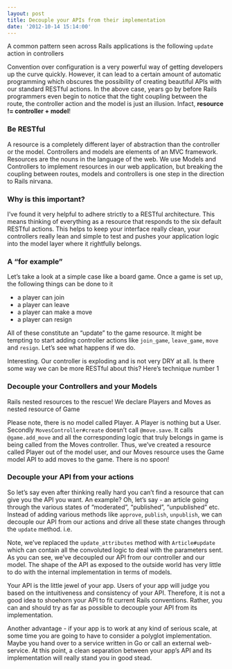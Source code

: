 ```yaml
---
layout: post
title: Decouple your APIs from their implementation
date: '2012-10-14 15:14:00'
---
```


<p>A common pattern seen across Rails applications is the following <code>update</code> action in controllers</p>

<script src="https://gist.github.com/3888882.js"> </script><p>Convention over configuration is a very powerful way of getting developers up the curve quickly. However, it can lead to a certain amount of automatic programming which obscures the possibility of creating beautiful APIs with our standard RESTful actions. In the above case, years go by before Rails programmers even begin to notice that the tight coupling between the route, the controller action and the model is just an illusion. Infact, <strong>resource != controller + model</strong>!</p>

<h3>Be RESTful</h3>

<p>A resource is a completely different layer of abstraction than the controller or the model. Controllers and models are elements of an MVC framework. Resources are the nouns in the language of the web. We use Models and Controllers to implement resources in our web application, but breaking the coupling between routes, models and controllers is one step in the direction to Rails nirvana.</p>

<h3>Why is this important?</h3>

<p>I&rsquo;ve found it very helpful to adhere strictly to a RESTful architecture. This means thinking of everything as a resource that responds to the six default RESTful actions. This helps to keep your interface really clean, your controllers really lean and simple to test and pushes your application logic into the model layer where it rightfully belongs.</p>

<h3>A &ldquo;for example&rdquo;</h3>

<p>Let&rsquo;s take a look at a simple case like a board game. Once a game is set up, the following things can be done to it</p>

<ul><li>a player can join</li>
<li>a player can leave</li>
<li>a player can make a move</li>
<li>a player can resign</li>
</ul><p>All of these constitute an &ldquo;update&rdquo; to the game resource. It might be tempting to start adding controller actions like <code>join_game</code>, <code>leave_game</code>, <code>move</code> and <code>resign</code>. Let&rsquo;s see what happens if we do.</p>

<script src="https://gist.github.com/3888175.js"> </script><p>Interesting. Our controller is exploding and is not very DRY at all. Is there some way we can be more RESTful about this? Here&rsquo;s technique number 1</p>

<h3>Decouple your Controllers and your Models</h3>

<p>Rails nested resources to the rescue! We declare Players and Moves as nested resource of Game</p>

<script src="https://gist.github.com/3888291.js"> </script><p>Please note, there is no model called Player. A Player is nothing but a User. Secondly <code>MovesController#create</code> doesn&rsquo;t call <code>@move.save</code>. It calls <code>@game.add_move</code> and all the corresponding logic that truly belongs in game is being called from the Moves controller. Thus, we&rsquo;ve created a resource called Player out of the model user, and our Moves resource uses the Game model API to add moves to the game. There is no spoon!</p>

<h3>Decouple your API from your actions</h3>

<p>So let&rsquo;s say even after thinking really hard you can&rsquo;t find a resource that can give you the API you want. An example? Oh, let&rsquo;s say -  an article going through the various states of &ldquo;moderated&rdquo;, &ldquo;published&rdquo;, &ldquo;unpublished&rdquo; etc. Instead of adding various methods like <code>approve</code>, <code>publish</code>, <code>unpublish</code>, we can decouple our API from our actions and drive all these state changes through the <code>update</code> method. i.e.</p>

<script src="https://gist.github.com/3888854.js"> </script><p>Note, we&rsquo;ve replaced the <code>update_attributes</code> method with <code>Article#update</code> which can contain all the convoluted logic to deal with the parameters sent. As you can see, we&rsquo;ve decoupled our API from our controller and our model. The shape of the API as exposed to the outside world has very little to do with the internal implementation in terms of models.</p>

<p>Your API is the little jewel of your app. Users of your app will judge you based on the intuitiveness and consistency of your API. Therefore, it is not a good idea to shoehorn your API to fit current Rails conventions. Rather, you can and should try as far as possible to decouple your API from its implementation.</p>

<p>Another advantage - if your app is to work at any kind of serious scale, at some time you are going to have to consider a polyglot implementation. Maybe you hand over to a service written in Go or call an external web-service. At this point, a clean separation between your app&rsquo;s API and its implementation will really stand you in good stead.</p>